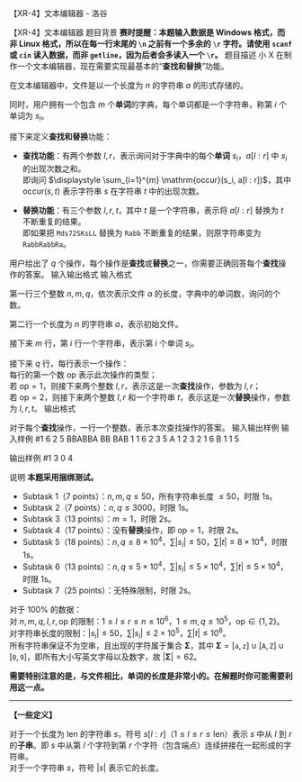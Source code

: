 



【XR-4】文本编辑器 - 洛谷














【XR-4】文本编辑器
题目背景
**赛时提醒：本题输入数据是 Windows 格式，而非 Linux 格式，所以在每一行末尾的 `\n` 之前有一个多余的 `\r` 字符。请使用 `scanf` 或 `cin` 读入数据，而非 `getline`，因为后者会多读入一个 `\r`。**
题目描述
小 X 在制作一个文本编辑器，现在需要实现最基本的“**查找和替换**”功能。

在文本编辑器中，文件是以一个长度为 $n$ 的字符串 $a$ 的形式存储的。

同时，用户拥有一个包含 $m$ 个**单词**的字典，每个单词都是一个字符串，称第 $i$ 个单词为 $s_i$。

接下来定义**查找和替换**功能：

- **查找功能**：有两个参数 $l, r$，表示询问对于字典中的每个**单词** $s_i$，$a[l : r]$ 中 $s_i$ 的出现次数之和。  
即询问 $\displaystyle \sum_{i=1}^{m} \mathrm{occur}(s_i, a[l : r])$，其中 $\mathrm{occur}(s, t)$ 表示字符串 $s$ 在字符串 $t$ 中的出现次数。

- **替换功能**：有三个参数 $l, r, t$，其中 $t$ 是一个字符串，表示将 $a[l : r]$ 替换为 $t$ 不断重复的结果。  
即如果把 $\texttt{Mds72SKsLL}$ 替换为 $\texttt{Rabb}$ 不断重复的结果，则原字符串变为 $\texttt{RabbRabbRa}$。

用户给出了 $q$ 个操作，每个操作是**查找**或**替换**之一，你需要正确回答每个**查找**操作的答案。
输入输出格式
输入格式

第一行三个整数 $n, m, q$，依次表示文件 $a$ 的长度，字典中的单词数，询问的个数。

第二行一个长度为 $n$ 的字符串 $a$，表示初始文件。

接下来 $m$ 行，第 $i$ 行一个字符串，表示第 $i$ 个单词 $s_i$。

接下来 $q$ 行，每行表示一个操作：  
每行的第一个数 $\mathrm{op}$ 表示此次操作的类型；  
若 $\mathrm{op} = 1$，则接下来两个整数 $l, r$，表示这是一次**查找**操作，参数为 $l, r$；  
若 $\mathrm{op} = 2$，则接下来两个整数 $l, r$ 和一个字符串 $t$，表示这是一次**替换**操作，参数为 $l, r, t$。
输出格式

对于每个**查找**操作，一行一个整数，表示本次查找操作的答案。
输入输出样例
输入样例 #1
6 2 5
BBABBA
BB
BAB
1 1 6
2 3 5 A
1 2 3
2 1 6 B
1 1 5

输出样例 #1
3
0
4

说明
**本题采用捆绑测试。**

- Subtask 1（7 points）：$n, m, q \le 50$，所有字符串长度 $\le 50$，时限 $1\text{s}$。
- Subtask 2（7 points）：$n, q \le 3000$，时限 $1\text{s}$。
- Subtask 3（13 points）：$m = 1$，时限 $2\text{s}$。
- Subtask 4（17 points）：没有**替换**操作，即 $\mathrm{op} = 1$，时限 $2\text{s}$。
- Subtask 5（18 points）：$n, q \le 8 \times 10^4$，$\displaystyle \sum |s_i| \le 50$，$\displaystyle \sum |t| \le 8 \times 10^4$，时限 $1\text{s}$。
- Subtask 6（13 points）：$n, q \le 5\times 10^4$，$\displaystyle \sum |s_i| \le 5\times 10^4$，$\displaystyle \sum |t| \le 5\times 10^4$，时限 $1\text{s}$。
- Subtask 7（25 points）：无特殊限制，时限 $2\text{s}$。

对于 $100\%$ 的数据：  
对 $n, m, q, l, r, \mathrm{op}$ 的限制：$1 \le l \le r \le n \le 10^6$，$1 \le m, q \le 10^5$，$\mathrm{op} \in \{ 1, 2 \}$。  
对字符串长度的限制：$|s_i| \le 50$，$\displaystyle \sum |s_i| \le 2 \times 10^5$，$\displaystyle \sum |t| \le 10^6$。  
所有字符串保证不为空串，且出现的字符属于集合 $\mathbf{\Sigma}$，其中 $\mathbf{\Sigma} = [\texttt a, \texttt z] \cup [\texttt A, \texttt Z] \cup [\texttt 0, \texttt 9]$，即所有大小写英文字母以及数字，故 $|\mathbf{\Sigma}| = 62$。

**需要特别注意的是，与文件相比，单词的长度是非常小的。在解题时你可能需要利用这一点。**

----

**【一些定义】**

对于一个长度为 $\mathrm{len}$ 的字符串 $s$，符号 $s[l : r]$（$1 \le l \le r \le \mathrm{len}$）表示 $s$ 中从 $l$ 到 $r$ 的**子串**。即 $s$ 中从第 $l$ 个字符到第 $r$ 个字符（包含端点）连续拼接在一起形成的字符串。  
对于一个字符串 $s$，符号 $|s|$ 表示它的长度。






